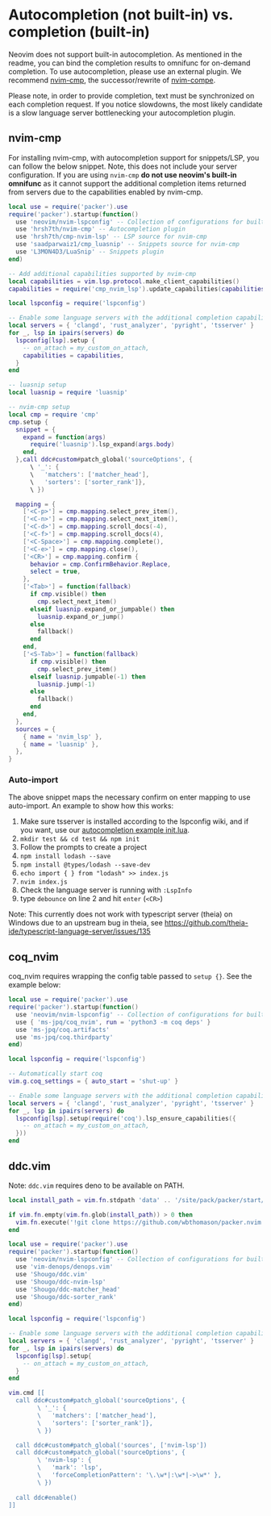 # Autocompletion (not built-in) vs. completion (built-in)
Neovim does not support built-in autocompletion. As mentioned in the readme, you can bind the completion results to omnifunc for on-demand completion. To use autocompletion, please use an external plugin. We recommend [nvim-cmp](https://github.com/hrsh7th/nvim-cmp/), the successor/rewrite of [nvim-compe](https://github.com/hrsh7th/nvim-compe).

Please note, in order to provide completion, text must be synchronized on each completion request. If you notice slowdowns, the most likely candidate is a slow language server bottlenecking your autocompletion plugin.

## nvim-cmp

For installing nvim-cmp, with autocompletion support for snippets/LSP, you can follow the below snippet. Note, this does not include your server configuration. If you are using `nvim-cmp` **do not use neovim's built-in omnifunc** as it cannot support the additional completion items returned from servers due to the capabilities enabled by nvim-cmp.

```lua
local use = require('packer').use
require('packer').startup(function()
  use 'neovim/nvim-lspconfig' -- Collection of configurations for built-in LSP client
  use 'hrsh7th/nvim-cmp' -- Autocompletion plugin
  use 'hrsh7th/cmp-nvim-lsp' -- LSP source for nvim-cmp
  use 'saadparwaiz1/cmp_luasnip' -- Snippets source for nvim-cmp
  use 'L3MON4D3/LuaSnip' -- Snippets plugin
end)

-- Add additional capabilities supported by nvim-cmp
local capabilities = vim.lsp.protocol.make_client_capabilities()
capabilities = require('cmp_nvim_lsp').update_capabilities(capabilities)

local lspconfig = require('lspconfig')

-- Enable some language servers with the additional completion capabilities offered by nvim-cmp
local servers = { 'clangd', 'rust_analyzer', 'pyright', 'tsserver' }
for _, lsp in ipairs(servers) do
  lspconfig[lsp].setup {
    -- on_attach = my_custom_on_attach,
    capabilities = capabilities,
  }
end

-- luasnip setup
local luasnip = require 'luasnip'

-- nvim-cmp setup
local cmp = require 'cmp'
cmp.setup {
  snippet = {
    expand = function(args)
      require('luasnip').lsp_expand(args.body)
    end,
  },call ddc#custom#patch_global('sourceOptions', {
      \ '_': {
      \   'matchers': ['matcher_head'],
      \   'sorters': ['sorter_rank']},
      \ })

  mapping = {
    ['<C-p>'] = cmp.mapping.select_prev_item(),
    ['<C-n>'] = cmp.mapping.select_next_item(),
    ['<C-d>'] = cmp.mapping.scroll_docs(-4),
    ['<C-f>'] = cmp.mapping.scroll_docs(4),
    ['<C-Space>'] = cmp.mapping.complete(),
    ['<C-e>'] = cmp.mapping.close(),
    ['<CR>'] = cmp.mapping.confirm {
      behavior = cmp.ConfirmBehavior.Replace,
      select = true,
    },
    ['<Tab>'] = function(fallback)
      if cmp.visible() then
        cmp.select_next_item()
      elseif luasnip.expand_or_jumpable() then
        luasnip.expand_or_jump()
      else
        fallback()
      end
    end,
    ['<S-Tab>'] = function(fallback)
      if cmp.visible() then
        cmp.select_prev_item()
      elseif luasnip.jumpable(-1) then
        luasnip.jump(-1)
      else
        fallback()
      end
    end,
  },
  sources = {
    { name = 'nvim_lsp' },
    { name = 'luasnip' },
  },
}
```

### Auto-import

The above snippet maps the necessary confirm on enter mapping to use auto-import. An example to show how this works:

1. Make sure tsserver is installed according to the lspconfig wiki, and if you want, use our [autocompletion example init.lua](https://github.com/mjlbach/defaults.nvim/blob/master/init.lua).
2. `mkdir test && cd test && npm init`
3. Follow the prompts to create a project
3. `npm install lodash --save`
4. `npm install @types/lodash --save-dev`
5. `echo import { } from "lodash" >> index.js`
6. `nvim index.js`
7. Check the language server is running with `:LspInfo`
8. type `debounce` on line 2 and hit `enter` (`<CR>`)

Note: This currently does not work with typescript server (theia) on Windows due to an upstream bug in theia, see https://github.com/theia-ide/typescript-language-server/issues/135

## coq_nvim

coq_nvim requires wrapping the config table passed to `setup {}`. See the example below:

```lua
local use = require('packer').use
require('packer').startup(function()
  use 'neovim/nvim-lspconfig' -- Collection of configurations for built-in LSP client
  use { 'ms-jpq/coq_nvim', run = 'python3 -m coq deps' }
  use 'ms-jpq/coq.artifacts'
  use 'ms-jpq/coq.thirdparty'
end)

local lspconfig = require('lspconfig')

-- Automatically start coq
vim.g.coq_settings = { auto_start = 'shut-up' }

-- Enable some language servers with the additional completion capabilities offered by nvim-cmp
local servers = { 'clangd', 'rust_analyzer', 'pyright', 'tsserver' }
for _, lsp in ipairs(servers) do
  lspconfig[lsp].setup(require('coq').lsp_ensure_capabilities({
    -- on_attach = my_custom_on_attach,
  }))
end
```

## ddc.vim

Note: `ddc.vim` requires deno to be available on PATH.
 
```lua
local install_path = vim.fn.stdpath 'data' .. '/site/pack/packer/start/packer.nvim'

if vim.fn.empty(vim.fn.glob(install_path)) > 0 then
  vim.fn.execute('!git clone https://github.com/wbthomason/packer.nvim ' .. install_path)
end

local use = require('packer').use
require('packer').startup(function()
  use 'neovim/nvim-lspconfig' -- Collection of configurations for built-in LSP client
  use 'vim-denops/denops.vim'
  use 'Shougo/ddc.vim'
  use 'Shougo/ddc-nvim-lsp'
  use 'Shougo/ddc-matcher_head'
  use 'Shougo/ddc-sorter_rank'
end)

local lspconfig = require('lspconfig')

-- Enable some language servers with the additional completion capabilities offered by nvim-cmp
local servers = { 'clangd', 'rust_analyzer', 'pyright', 'tsserver' }
for _, lsp in ipairs(servers) do
  lspconfig[lsp].setup{
    -- on_attach = my_custom_on_attach,
  }
end

vim.cmd [[ 
  call ddc#custom#patch_global('sourceOptions', {
        \ '_': {
        \   'matchers': ['matcher_head'],
        \   'sorters': ['sorter_rank']},
        \ })

  call ddc#custom#patch_global('sources', ['nvim-lsp'])
  call ddc#custom#patch_global('sourceOptions', {
        \ 'nvim-lsp': {
        \   'mark': 'lsp',
        \   'forceCompletionPattern': '\.\w*|:\w*|->\w*' },
        \ })
  
  call ddc#enable()
]]
```